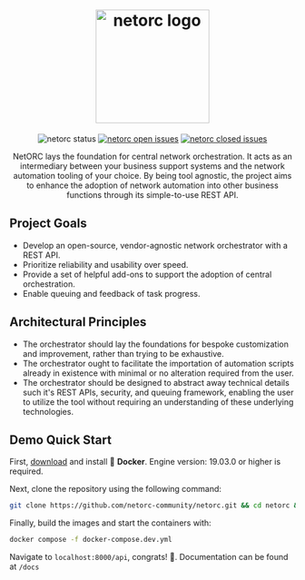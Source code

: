 <h1 align="center">
    <img alt="netorc logo" src="https://avatars.githubusercontent.com/u/130744316?s=200&v=4" width="200"/>
</h1>

<p align="center">
<img src="https://badgen.net/badge/version/demo/green?icon=github" alt="netorc status"/>&nbsp;<a href="https://github.com/netorc-community/netorc/issues" 
><img src="https://badgen.net/github/open-issues/netorc-community/netorc" alt="netorc open issues" /></a>&nbsp;<a href="https://github.com/netorc-community/netorc/issues?q=is%3Aissue+is%3Aclosed+" 
><img src="https://badgen.net/github/closed-issues/netorc-community/netorc" alt="netorc closed issues" /></a></p>


<p align="center">NetORC lays the foundation for central network orchestration. It acts as an intermediary between your business support systems and the network automation tooling of your choice. By being tool agnostic, the project aims to enhance the adoption of network automation into other business functions through its simple-to-use REST API.</p>


## Project Goals

- Develop an open-source, vendor-agnostic network orchestrator with a REST API.
- Prioritize reliability and usability over speed.
- Provide a set of helpful add-ons to support the adoption of central orchestration.
- Enable queuing and feedback of task progress.

## Architectural Principles

- The orchestrator should lay the foundations for bespoke customization and improvement, rather than trying to be exhaustive.
- The orchestrator ought to facilitate the importation of automation scripts already in existence with minimal or no alteration required from the user.
- The orchestrator should be designed to abstract away technical details such it's REST APIs, security, and queuing framework, enabling the user to utilize the tool without requiring an understanding of these underlying technologies.

## Demo Quick Start

First, [download](https://docs.docker.com/get-docker/) and install 🐳 **Docker**. Engine version: 19.03.0 or higher is required.

Next, clone the repository using the following command: 
```bash
git clone https://github.com/netorc-community/netorc.git && cd netorc && mkdir logs
```

Finally, build the images and start the containers with:
```bash
docker compose -f docker-compose.dev.yml
```

Navigate to `localhost:8000/api`, congrats! 🎉. Documentation can be found at `/docs`